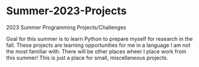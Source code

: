 # Summer-2023-Projects
2023 Summer Programming Projects/Challenges

Goal for this summer is to learn Python to prepare myself for research in the fall.
These projects are learning opportunities for me in a language I am not the most familiar with.
There will be other places wheer I place work from this summer! This is just a place for small, miscellaneous projects.
